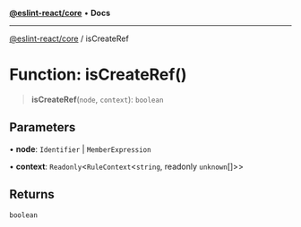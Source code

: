 [**@eslint-react/core**](../README.md) • **Docs**

***

[@eslint-react/core](../README.md) / isCreateRef

# Function: isCreateRef()

> **isCreateRef**(`node`, `context`): `boolean`

## Parameters

• **node**: `Identifier` \| `MemberExpression`

• **context**: `Readonly`\<`RuleContext`\<`string`, readonly `unknown`[]\>\>

## Returns

`boolean`
